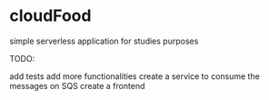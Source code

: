 # cloudFood

simple serverless application for studies purposes


TODO:

add tests
add more functionalities
create a service to consume the messages on SQS
create a frontend
